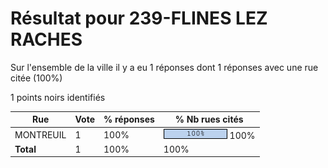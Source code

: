 # Résultat pour 239-FLINES LEZ RACHES

Sur l'ensemble de la ville il y a eu 1 réponses dont 1 réponses avec une rue citée (100%)

1 points noirs identifiés

| Rue | Vote | % réponses | % Nb rues cités|
|-----|------|------------|----------------|
| MONTREUIL | 1 | 100% | <img src="../../img/bar_100.gif" />&nbsp;100%|
| **Total** | 1 | 100% | 100%|
